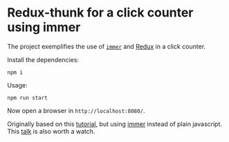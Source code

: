 # Redux-thunk for a click counter using immer

The project exemplifies the use of [`immer`](https://immerjs.github.io/immer/docs/introduction) and [Redux](https://redux.js.org/) in a click counter.

Install the dependencies:

    npm i

Usage:

    npm run start

Now open a browser in `http://localhost:8080/`.

Originally based on this [tutorial](https://www.youtube.com/watch?v=Lt4P9BKOPfI), but using [immer](https://immerjs.github.io/immer/docs/introduction) instead of plain javascript. This [talk](https://www.youtube.com/watch?v=bFuRvcAEiHg) is also worth a watch.
